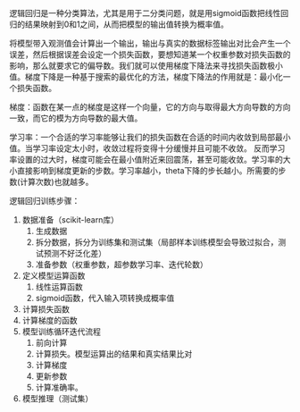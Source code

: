 
逻辑回归是一种分类算法，尤其是用于二分类问题，就是用sigmoid函数把线性回归的结果映射到0和1之间，从而把模型的输出值转换为概率值。

将模型带⼊观测值会计算出⼀个输出，输出与真实的数据标签输出对比会产生⼀个误差，然后根据误差会设定⼀个损失函数，要想知道某⼀个权重参数对损失函数的影响，那么就要求它的偏导数。我们就可以使用梯度下降法来寻找损失函数极⼩值。梯度下降是⼀种基于搜索的最优化的方法，梯度下降法的作用就是：最小化⼀个损失函数。

梯度：函数在某⼀点的梯度是这样⼀个向量，它的方向与取得最大方向导数的方向⼀致，而它的模为方向导数的最大值。

学习率：⼀个合适的学习率能够让我们的损失函数在合适的时间内收敛到局部最小值。当学习率设定太小时，收敛过程将变得十分缓慢并且可能不收敛。
反而学习率设置的过大时，梯度可能会在最小值附近来回震荡，甚至可能收敛。学习率的大小直接影响到梯度更新的步数。学习率越小，theta下降的步长越小。所需要的步数(计算次数)也就越多。

逻辑回归训练步骤：
1. 数据准备（scikit-learn库）
    1. 生成数据
    2. 拆分数据，拆分为训练集和测试集（局部样本训练模型会导致过拟合，测试预测不好泛化差）
    3. 准备参数（权重参数，超参数学习率、迭代轮数）
2. 定义模型运算函数
    1. 线性运算函数
    2. sigmoid函数，代入输入项转换成概率值
3. 计算损失函数
4. 计算梯度的函数
5. 模型训练循环迭代流程
    1. 前向计算
    2. 计算损失。模型运算出的结果和真实结果比对
    3. 计算梯度
    4. 更新参数
    5. 计算准确率。
6. 模型推理（测试集）

